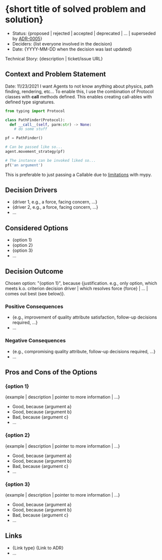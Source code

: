 # {short title of solved problem and solution}

- Status: {proposed | rejected | accepted | deprecated | … | superseded by [ADR-0005](0005-example.md)} <!-- optional -->
- Deciders: {list everyone involved in the decision} <!-- optional -->
- Date: {YYYY-MM-DD when the decision was last updated} <!-- optional -->

Technical Story: {description | ticket/issue URL} <!-- optional -->

## Context and Problem Statement

Date: 11/23/2021
I want Agents to not know anything about physics, path finding, rendering, etc...
To enable this, I use the combination of Protocol classes with **call** methods
defined. This enables creating call-ables with defined type signatures.

```python
from typing import Protocol

class PathFinder(Protocol):
  def __call__(self, parm:str) -> None:
    # do some stuff

pf = PathFinder()

# Can be passed like so...
agent.movement_strategy(pf)

# The instance can be invoked liked so...
pf('an argument')
```

This is preferable to just passing a Callable due to
[limitations](https://github.com/python/mypy/issues/708) with mypy.

## Decision Drivers <!-- optional -->

- {driver 1, e.g., a force, facing concern, …}
- {driver 2, e.g., a force, facing concern, …}
- … <!-- numbers of drivers can vary -->

## Considered Options

- {option 1}
- {option 2}
- {option 3}
- … <!-- numbers of options can vary -->

## Decision Outcome

Chosen option: "{option 1}", because {justification. e.g., only option, which meets k.o. criterion decision driver | which resolves force {force} | … | comes out best (see below)}.

### Positive Consequences <!-- optional -->

- {e.g., improvement of quality attribute satisfaction, follow-up decisions required, …}
- …

### Negative Consequences <!-- optional -->

- {e.g., compromising quality attribute, follow-up decisions required, …}
- …

## Pros and Cons of the Options <!-- optional -->

### {option 1}

{example | description | pointer to more information | …} <!-- optional -->

- Good, because {argument a}
- Good, because {argument b}
- Bad, because {argument c}
- … <!-- numbers of pros and cons can vary -->

### {option 2}

{example | description | pointer to more information | …} <!-- optional -->

- Good, because {argument a}
- Good, because {argument b}
- Bad, because {argument c}
- … <!-- numbers of pros and cons can vary -->

### {option 3}

{example | description | pointer to more information | …} <!-- optional -->

- Good, because {argument a}
- Good, because {argument b}
- Bad, because {argument c}
- … <!-- numbers of pros and cons can vary -->

## Links <!-- optional -->

- {Link type} {Link to ADR} <!-- example: Refined by [ADR-0005](0005-example.md) -->
- … <!-- numbers of links can vary -->

<!-- markdownlint-disable-file MD013 -->
